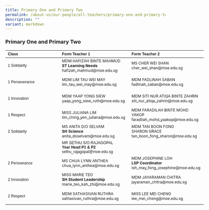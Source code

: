 ```yaml
---
title: Primary One and Primary Two
permalink: /about-us/our-people/all-teachers/primary-one-and-primary-two/
description: ""
variant: markdown
---
```

### **Primary One and Primary Two**
<table border="0" cellpadding="0" cellspacing="0" style="width:624px">
<thead>
		<tr>
			<th scope="col" style="text-align:left; width:106px"><span style="font-size:12px"><span style="font-family:Arial,Helvetica,sans-serif">Class</span></span></th>
			<th scope="col" style="text-align:left; width:249px"><span style="font-size:12px"><span style="font-family:Arial,Helvetica,sans-serif">Form Teacher 1</span></span></th>
			<th scope="col" style="text-align:left; width:251px"><span style="font-size:12px"><span style="font-family:Arial,Helvetica,sans-serif">Form Teacher 2</span></span></th>
		</tr>
	</thead>
<tbody>
		<tr>
			<td style="width:106px"><span style="font-size:12px"><span style="font-family:Arial,Helvetica,sans-serif">1 Solidarity</span></span></td>
			<td style="width:249px"><span style="font-size:12px">MDM HAFIZAH BINTE MAHMUD<br><strong>ST Learning Needs</strong><br>hafizah_mahmud@moe.edu.sg<br></span></td>
			<td style="width:251px"><span style="font-size:12px">MS CHER WEI SHAN<br>cher_wei_shan@moe.edu.sg<br></span></td>
</tr>
<tr>
			<td style="width:1200px">
			<p><span style="font-size:12px"><span style="font-family:Arial,Helvetica,sans-serif">1 Perseverance</span></span></p>
			</td>
	<td style="width:249px"><span style="font-size:12px">MDM LIM TAU WEI MAY<br>lim_tau_wei_may@moe.edu.sg<br></span></td>
			<td style="width:251px"><span style="font-size:12px">MDM FADLINAH SABAN<br>fadlinah_saban@moe.edu.sg<br></span></td>
		</tr>
			<tr>
			<td style="width:106px">
			<p><span style="font-size:12px"><span style="font-family:Arial,Helvetica,sans-serif">1 Innovation</span></span></p>
			</td>
	<td style="width:210px"><span style="font-size:12px">MDM YAAP YONG SIEW<br>yaap_yong_siew_ruth@moe.edu.sg<br></span></td>
			<td style="width:210px"><span style="font-size:12px">MDM SITI NUR ATIQA BINTE ZAHRIN<br>siti_nur_atiqa_zahrin@moe.edu.sg<br></span></td></tr>
		<tr>
			<td style="width:106px">
			<p><span style="font-size:12px"><span style="font-family:Arial,Helvetica,sans-serif">1 Respect</span></span></p>
			</td>
	<td style="width:210px"><span style="font-size:12px">MISS JULIANA LIM<br>lim_ching_yen_juliana@moe.edu.sg<br></span></td>
			<td style="width:210px"><span style="font-size:12px">MDM FARADILAH BINTE MOHD YAKOP<br>faradilah_mohd_yaakop@moe.edu.sg<br></span></td>
		</tr>
			<tr>
			<td style="width:106px">
			<p><span style="font-size:12px"><span style="font-family:Arial,Helvetica,sans-serif">2 Solidarity</span></span></p>
			</td>
			<td style="width:210px"><span style="font-size:12px">MS ANITA D/O SELVAM<br><strong>SH Science</strong><br>anita_doselvam@moe.edu.sg<br></span></td>
			<td style="width:210px"><span style="font-size:12px">MDM TAN BOON FONG
	<br>SHARON GRACE<br>tan_boon_fong_sharon@moe.edu.sg<br></span></td>
		</tr>
			<tr>
				</tr><tr>
			<td style="width:106px">&nbsp;</td>
		<td style="width:251px"><span style="font-size:12px"><span style="font-family:Arial,Helvetica,sans-serif">MR SETHU S/O RAJAGOPAL<br><strong>Year Head P1 &amp; P2</strong><br>sethu_rajagopal@moe.edu.sg<br></span></span></td>
			<td style="width:106px">&nbsp;</td>
		</tr>
			<tr><td style="width:106px">
			<p><span style="font-size:12px"><span style="font-family:Arial,Helvetica,sans-serif">2 Persverance</span></span></p>
			</td>
			<td style="width:210px"><span style="font-size:12px">MS CHUA LYNN ANTHEA<br>chua_lynn_anthea@moe.edu.sg<br></span></td>
			<td style="width:210px"><span style="font-size:12px">MDM JOSEPHINE LOH
	<br><strong>LSP Coordinator</strong><br>loh_may_fong_josephine@moe.edu.sg<br></span></td>
		</tr>
		<tr><td style="width:106px">
			<p><span style="font-size:12px"><span style="font-family:Arial,Helvetica,sans-serif">2 Innovation</span></span></p>
			</td>
			<td style="width:210px"><span style="font-size:12px">MISS MARIE TEO<br><strong>SH Student Leadership</strong><br>marie_teo_kah_zhi@moe.edu.sg<br></span></td>
			<td style="width:210px"><span style="font-size:12px">MDM JAYARAMAN CHITRA
	<br>jayaraman_chitra@moe.edu.sg<br></span></td>
		</tr>
			<tr><td style="width:106px">
			<p><span style="font-size:12px"><span style="font-family:Arial,Helvetica,sans-serif">2 Respect</span></span></p>
			</td>
			<td style="width:210px"><span style="font-size:12px">MDM SATHASIVAN RUTHRA<br>sathasivan_ruthra@moe.edu.sg<br></span></td>
			<td style="width:210px"><span style="font-size:12px">MISS LEE MEI CHENG
	<br>lee_mei_cheng@moe.edu.sg<br></span></td>
		</tr>
			<tr>
		</tr>
	</tbody>
</table>

<p>&nbsp;</p>